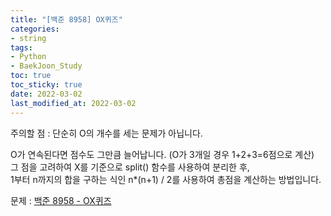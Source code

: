 ```yaml
---
title: "[백준 8958] OX퀴즈"
categories: 
- string
tags:
- Python
- BaekJoon_Study
toc: true
toc_sticky: true
date: 2022-03-02
last_modified_at: 2022-03-02
---
```


주의할 점 : 단순히 O의 개수를 세는 문제가 아닙니다.

O가 연속된다면 점수도 그만큼 늘어납니다. (O가 3개일 경우 1+2+3=6점으로 계산)  
그 점을 고려하여 X를 기준으로 split() 함수를 사용하여 분리한 후,  
1부터 n까지의 합을 구하는 식인 n*(n+1) / 2를 사용하여 총점을 계산하는 방법입니다.

문제 : [백준 8958 - OX퀴즈](https://www.acmicpc.net/problem/8958)

<script src="https://gist.github.com/Ryumaker/af0a5314613b2f6c925cb8fbcd3b2233.js"></script>

